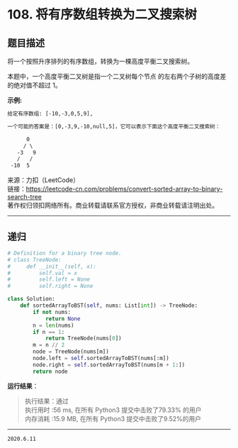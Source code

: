 # 108. 将有序数组转换为二叉搜索树

## 题目描述

将一个按照升序排列的有序数组，转换为一棵高度平衡二叉搜索树。

本题中，一个高度平衡二叉树是指一个二叉树每个节点 的左右两个子树的高度差的绝对值不超过 1。

**示例:**

```txt
给定有序数组: [-10,-3,0,5,9],

一个可能的答案是：[0,-3,9,-10,null,5]，它可以表示下面这个高度平衡二叉搜索树：

      0
     / \
   -3   9
   /   /
 -10  5
```

来源：力扣（LeetCode）  
链接：<https://leetcode-cn.com/problems/convert-sorted-array-to-binary-search-tree>  
著作权归领扣网络所有。商业转载请联系官方授权，非商业转载请注明出处。

---

## 递归

```python
# Definition for a binary tree node.
# class TreeNode:
#     def __init__(self, x):
#         self.val = x
#         self.left = None
#         self.right = None

class Solution:
    def sortedArrayToBST(self, nums: List[int]) -> TreeNode:
        if not nums:
            return None
        n = len(nums)
        if n == 1:
            return TreeNode(nums[0])
        m = n // 2
        node = TreeNode(nums[m])
        node.left = self.sortedArrayToBST(nums[:m])
        node.right = self.sortedArrayToBST(nums[m + 1:])
        return node
```

**运行结果**：

> 执行结果：通过  
> 执行用时 :56 ms, 在所有 Python3 提交中击败了79.33% 的用户  
> 内存消耗 :15.9 MB, 在所有 Python3 提交中击败了9.52%的用户

---

`2020.6.11`
